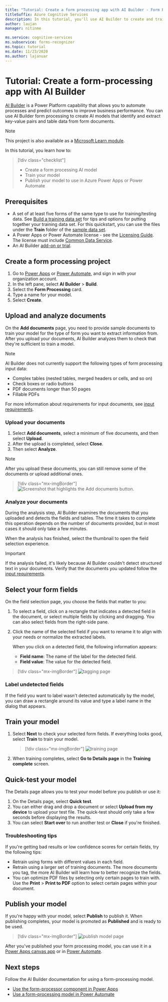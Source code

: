 ```yaml
---
title: "Tutorial: Create a form processing app with AI Builder - Form Recognizer"
titleSuffix: Azure Cognitive Services
description: In this tutorial, you'll use AI Builder to create and train a form processing application.
author: laujan
manager: nitinme

ms.service: cognitive-services
ms.subservice: forms-recognizer
ms.topic: tutorial
ms.date: 11/23/2020
ms.author: lajanuar
---
```


# Tutorial: Create a form-processing app with AI Builder

[AI Builder](/ai-builder/overview) is a Power Platform capability that allows you to automate processes and predict outcomes to improve business performance. You can use AI Builder form processing to create AI models that identify and extract key-value pairs and table data from form documents.

> [!NOTE]
> This project is also available as a [Microsoft Learn module](/learn/modules/get-started-with-form-processing/).

In this tutorial, you learn how to:

> [!div class="checklist"]
> * Create a form processing AI model
> * Train your model
> * Publish your model to use in Azure Power Apps or Power Automate

## Prerequisites

* A set of at least five forms of the same type to use for training/testing data. See [Build a training data set](./build-training-data-set.md) for tips and options for putting together your training data set. For this quickstart, you can use the files under the **Train** folder of the [sample data set](https://go.microsoft.com/fwlink/?linkid=2128080).
* A Power Apps or Power Automate license - see the [Licensing Guide](https://go.microsoft.com/fwlink/?linkid=2085130). The license must include [Common Data Service](https://powerplatform.microsoft.com/common-data-service/).
* An AI Builder [add-on or trial](https://go.microsoft.com/fwlink/?LinkId=2113956&clcid=0x409).


## Create a form processing project

1. Go to [Power Apps](https://make.powerapps.com/) or [Power Automate](https://flow.microsoft.com/signin), and sign in with your organization account.
1. In the left pane, select **AI Builder** > **Build**.
1. Select the **Form Processing** card.
1. Type a name for your model.
1. Select **Create**.

## Upload and analyze documents

On the **Add documents** page, you need to provide sample documents to train your model for the type of form you want to extract information from. After you upload your documents, AI Builder analyzes them to check that they're sufficient to train a model.

> [!NOTE]
> AI Builder does not currently support the following types of form processing input data:
>
> - Complex tables (nested tables, merged headers or cells, and so on)
> - Check boxes or radio buttons
> - PDF documents longer than 50 pages
> - Fillable PDFs
>
> For more information about requirements for input documents, see [input requirements](./overview.md#input-requirements).

### Upload your documents

1. Select **Add documents**, select a minimum of five documents, and then select **Upload**.
1. After the upload is completed, select **Close**.
1. Then select **Analyze**.

> [!NOTE] 
> After you upload these documents, you can still remove some of the documents or upload additional ones.

> [!div class="mx-imgBorder"]
> ![Screenshot that highlights the Add documents button.](./media/tutorial-ai-builder/add-documents-page.png)

### Analyze your documents

During the analysis step, AI Builder examines the documents that you uploaded and detects the fields and tables. The time it takes to complete this operation depends on the number of documents provided, but in most cases it should only take a few minutes.

When the analysis has finished, select the thumbnail to open the field selection experience.

> [!IMPORTANT]
> If the analysis failed, it's likely because AI Builder couldn't detect structured text in your documents. Verify that the documents you updated follow the [input requirements](./overview.md#input-requirements).

## Select your form fields

On the field selection page, you choose the fields that matter to you:

1. To select a field, click on a rectangle that indicates a detected field in the document, or select multiple fields by clicking and dragging. You can also select fields from the right-side pane.
1. Click the name of the selected field if you want to rename it to align with your needs or normalize the extracted labels.

    When you click on a detected field, the following information appears:

    - **Field name**: The name of the label for the detected field.
    - **Field value**: The value for the detected field.

> [!div class="mx-imgBorder"]
> ![tagging page](./media/tutorial-ai-builder/select-fields-page.png)

### Label undetected fields

If the field you want to label wasn't detected automatically by the model, you can draw a rectangle around its value and type a label name in the dialog that appears.

## Train your model

1. Select **Next** to check your selected form fields. If everything looks good, select **Train** to train your model.

    > [!div class="mx-imgBorder"]
    > ![training page](./media/tutorial-ai-builder/summary-train-page.png)
1. When training completes,  select **Go to Details page** in the **Training complete** screen.
## Quick-test your model

The Details page allows you to test your model before you publish or use it:

1. On the Details page, select **Quick test**.
2. You can either drag and drop a document or select **Upload from my device** to upload your test file. The quick-test should only take a few seconds before displaying the results.
3. You can select **Start over** to run another test or **Close** if you're finished.

### Troubleshooting tips

If you're getting bad results or low confidence scores for certain fields, try the following tips:

- Retrain using forms with different values in each field.
- Retrain using a larger set of training documents. The more documents you tag, the more AI Builder will learn how to better recognize the fields.
- You can optimize PDF files by selecting only certain pages to train with. Use the **Print** > **Print to PDF** option to select certain pages within your document.

## Publish your model

If you're happy with your model, select **Publish**  to publish it. When publishing completes, your model is promoted as **Published** and is ready to be used.

> [!div class="mx-imgBorder"]
> ![publish model page](./media/tutorial-ai-builder/model-page.png)

After you've published your form processing model, you can use it in a [Power Apps canvas app](/ai-builder/form-processor-component-in-powerapps) or in [Power Automate](/ai-builder/form-processing-model-in-flow).

## Next steps

Follow the AI Builder documentation for using a form-processing model.

* [Use the form-processor component in Power Apps](/ai-builder/form-processor-component-in-powerapps)
* [Use a form-processing model in Power Automate](/ai-builder/form-processing-model-in-flow)